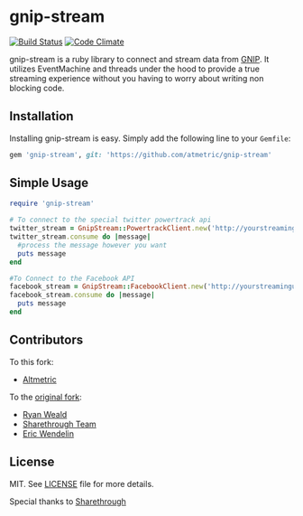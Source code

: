 # gnip-stream
[![Build Status](https://secure.travis-ci.org/altmetric/gnip-stream.png)](http://travis-ci.org/altmetric/gnip-stream)
[![Code Climate](https://codeclimate.com/github/altmetric/gnip-stream/badges/gpa.svg)](https://codeclimate.com/github/altmetric/gnip-stream)

gnip-stream is a ruby library to connect and stream data from [GNIP](http://gnip.com/). It utilizes EventMachine and threads under the hood to provide a true streaming experience without you having to worry about writing non blocking code.

## Installation

Installing gnip-stream is easy. Simply add the following line to your
```Gemfile```:

```ruby
gem 'gnip-stream', git: 'https://github.com/atmetric/gnip-stream'
```

## Simple Usage

```ruby
require 'gnip-stream'

# To connect to the special twitter powertrack api
twitter_stream = GnipStream::PowertrackClient.new('http://yourstreamingurl.gnip.com', 'someuser', 'password')
twitter_stream.consume do |message|
  #process the message however you want
  puts message
end

#To Connect to the Facebook API
facebook_stream = GnipStream::FacebookClient.new('http://yourstreamingurl.gnip.com', 'someuser', 'password')
facebook_stream.consume do |message|
  puts message
end
```

## Contributors

To this fork:

* [Altmetric](https://github.com/altmetric)

To the [original fork](https://github.com/rweald/gnip-stream):

* [Ryan Weald](https://github.com/rweald)
* [Sharethrough Team](https://github.com/sharethrough)
* [Eric Wendelin](http://eriwen.com)

## License
MIT. See [LICENSE](./LICENSE) file for more details.

Special thanks to [Sharethrough](http://www.sharethrough.com/)
